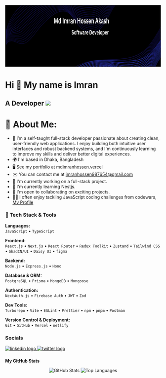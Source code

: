 <div align="center">
  <img height="200" src="https://github.com/m-im-ha/m-im-ha/blob/main/github_banner.png"  />
</div>

Hi 👋 My name is Imran
===============================

A Developer ![](https://komarev.com/ghpvc/?username=m-im-ha&color=green)
-----------------------------
# 💫 About Me:

* 💼 I’m a self-taught full-stack developer passionate about creating clean, user-friendly web applications. I enjoy building both intuitive user interfaces and robust backend systems, and I'm continuously learning to improve my skills and deliver better digital experiences.
* 🌍  I'm based in Dhaka, Bangladesh
* 🖥️  See my portfolio at [mdimranhossen.vercel](https://mdimranhossen.vercel.app/)
* ✉️  You can contact me at [imranhossen987654@gmail.com](mailto:imranhossen987654@gmail.com)
* 🚀  I'm currently working on a full-stack project.
* 🧠  I'm currently learning Nestjs.
* 🤝  I'm open to collaborating on exciting projects.
* 👩‍💻  I often enjoy tackling JavaScript coding challenges from codewars, [My Profile](https://www.codewars.com/users/m_im_ha)

### 🧰 Tech Stack & Tools

**Languages:**  
`JavaScript` • `TypeScript`

**Frontend:**  
`React.js` • `Next.js` • `React Router` • `Redux Toolkit` • `Zustand` •  `Tailwind CSS` • `ShadCN/UI` • `Daisy UI` • `figma`

**Backend:**  
`Node.js` • `Express.js` • `Hono`

**Database & ORM:**  
`PostgreSQL` • `Prisma` • `MongoDB` • `Mongoose`

**Authentication:**  
`NextAuth.js` • `Firebase Auth` • `JWT` • `Zod`

**Dev Tools:**  
`Turborepo` • `Vite` • `ESLint` • `Prettier` • `npm` • `pnpm` • `Postman`

**Version Control & Deployment:**  
`Git` • `GitHub` • `Vercel` • `netlify`




### Socials

<div align="left">
  <a href="www.linkedin.com/in/imran-hsn007" target="_blank">
    <img src="https://raw.githubusercontent.com/maurodesouza/profile-readme-generator/master/src/assets/icons/social/linkedin/default.svg" width="52" height="40" alt="linkedin logo"  />
  </a>
  <a href="https://x.com/m_im_ha" target="_blank">
    <img src="https://raw.githubusercontent.com/maurodesouza/profile-readme-generator/master/src/assets/icons/social/twitter/default.svg" width="52" height="40" alt="twitter logo"  />
  </a>
</div>

###

<b>My GitHub Stats</b>

<div align="center">
  <img src="https://github-readme-stats.vercel.app/api?username=m-im-ha&&show_icons=true&theme=radical" alt="GitHub Stats" width="400"/>
  <img src="https://github-readme-stats.vercel.app/api/top-langs?username=m-im-ha&layout=compact&theme=radical" alt="Top Languages" width="400"/>
</div>
